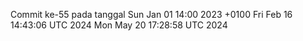 Commit ke-55 pada tanggal Sun Jan 01 14:00 2023 +0100
Fri Feb 16 14:43:06 UTC 2024
Mon May 20 17:28:58 UTC 2024
